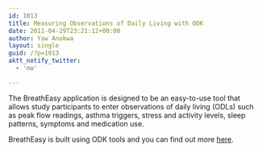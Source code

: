 ```yaml
---
id: 1013
title: Measuring Observations of Daily Living with ODK
date: 2011-04-29T23:21:12+00:00
author: Yaw Anokwa
layout: single
guid: /?p=1013
aktt_notify_twitter:
  - 'no'

---
```

The BreathEasy application is designed to be an easy-to-use tool that allows study participants to enter observations of daily living (ODLs) such as peak flow readings, asthma triggers, stress and activity levels, sleep patterns, symptoms and medication use. 

BreathEasy is built using ODK tools and you can find out more [here](http://projecthealthdesign.typepad.com/project_health_design/2011/03/breatheasy-android-application-and-web-dashboard-design.html).
